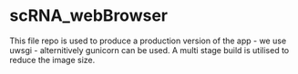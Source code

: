 # scRNA_webBrowser
This file repo is used to produce a production version of the app - we use uwsgi - alternitively gunicorn can be used. A multi stage build is utilised to reduce the image size. 